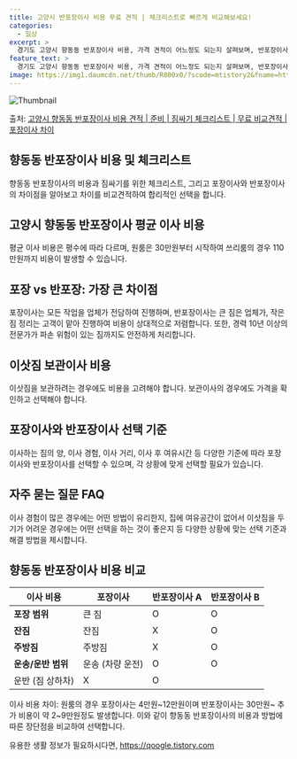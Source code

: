 ```yaml
---
title: 고양시 반포장이사 비용 무료 견적 | 체크리스트로 빠르게 비교해보세요!
categories:
  - 일상
excerpt: >
  경기도 고양시 향동동 반포장이사 비용, 가격 견적이 어느정도 되는지 살펴보며, 반포장이사를 준비함에 있어 짐싸기 준비 체크리스트가 무엇인지 보겠습니다. 마지막으로 포장이사와 차이점을 통해 무료 비교견적으로 어떤 것이 더 합리적인 선택인지 공유 드립니다.고양시 향동동 포장이사 견적 샘플 보기 👈 클릭고양시 향동동 포장이사 가격 살펴보기 👈 클릭고양시 향동동 반포장이사 평균 이사 비용평수고양시 향동동 평균 이사 비용원룸 이사9평 이하 (1톤)30만원~투룸/쓰리룸 이사16평 ~ 20평 (2.5톤)80만원~쓰리룸 이사21평 (5톤) ~110만원~우리집 무료 이사견적 받기 👈 클릭포장 vs 반포장: 가장 큰 차이점포장이사와 반포장이사의 가장 큰 차이점은 짐의 정리와 포장 작업을 누가 하는가에 있습니다.포장이..
feature_text: >
  경기도 고양시 향동동 반포장이사 비용, 가격 견적이 어느정도 되는지 살펴보며, 반포장이사를 준비함에 있어 짐싸기 준비 체크리스트가 무엇인지 보겠습니다. 마지막으로 포장이사와 차이점을 통해 무료 비교견적으로 어떤 것이 더 합리적인 선택인지 공유 드립니다.고양시 향동동 포장이사 견적 샘플 보기 👈 클릭고양시 향동동 포장이사 가격 살펴보기 👈 클릭고양시 향동동 반포장이사 평균 이사 비용평수고양시 향동동 평균 이사 비용원룸 이사9평 이하 (1톤)30만원~투룸/쓰리룸 이사16평 ~ 20평 (2.5톤)80만원~쓰리룸 이사21평 (5톤) ~110만원~우리집 무료 이사견적 받기 👈 클릭포장 vs 반포장: 가장 큰 차이점포장이사와 반포장이사의 가장 큰 차이점은 짐의 정리와 포장 작업을 누가 하는가에 있습니다.포장이..
image: https://img1.daumcdn.net/thumb/R800x0/?scode=mtistory2&fname=https%3A%2F%2Fblog.kakaocdn.net%2Fdn%2FCWWnj%2FbtsHcpDwz2h%2FUCfqUUOsdQDjMDBznJ8qD1%2Fimg.webp
---
```


![Thumbnail](https://img1.daumcdn.net/thumb/R800x0/?scode=mtistory2&fname=https%3A%2F%2Fblog.kakaocdn.net%2Fdn%2FCWWnj%2FbtsHcpDwz2h%2FUCfqUUOsdQDjMDBznJ8qD1%2Fimg.webp)

<p>출처: <a href="https://qoogle.tistory.com/9001" rel="dofollow">고양시 향동동 반포장이사 비용 견적 | 준비 | 짐싸기 체크리스트 | 무료 비교견적 | 포장이사 차이</a> </p>

## 향동동 반포장이사 비용 및 체크리스트

향동동 반포장이사의 비용과 짐싸기를 위한 체크리스트, 그리고 포장이사와 반포장이사의 차이점을 알아보고 차이를 비교견적하여 합리적인 선택을
합니다.

## 고양시 향동동 반포장이사 평균 이사 비용

평균 이사 비용은 평수에 따라 다르며, 원룸은 30만원부터 시작하여 쓰리룸의 경우 110만원까지 비용이 발생할 수 있습니다.

## 포장 vs 반포장: 가장 큰 차이점

포장이사는 모든 작업을 업체가 전담하여 진행하며, 반포장이사는 큰 짐은 업체가, 작은 짐 정리는 고객이 맡아 진행하여 비용이 상대적으로
저렴합니다. 또한, 경력 10년 이상의 전문가가 파손 위험이 있는 짐까지도 안전하게 처리합니다.

## 이삿짐 보관이사 비용

이삿짐을 보관하려는 경우에도 비용을 고려해야 합니다. 보관이사의 경우에도 가격을 확인하고 선택해야 합니다.

## 포장이사와 반포장이사 선택 기준

이사하는 짐의 양, 이사 경험, 이사 거리, 이사 후 여유시간 등 다양한 기준에 따라 포장이사와 반포장이사를 선택할 수 있으며, 각 상황에
맞게 선택할 필요가 있습니다.

## 자주 묻는 질문 FAQ

이사 경험이 많은 경우에는 어떤 방법이 유리한지, 집에 여유공간이 없어서 이삿짐을 두기가 어려운 경우에는 어떤 선택을 하는 것이 좋은지 등
다양한 상황에 맞는 선택 기준과 해결 방법을 제시합니다.

## 향동동 반포장이사 비용 비교

**이사 비용** | **포장이사** | **반포장이사 A** | **반포장이사 B**  
---|---|---|---  
**포장 범위** | 큰 짐 | O | O  
**잔짐** | 잔짐 | X | O  
**주방짐** | 주방짐 | X | O  
**운송/운반 범위** | 운송 (차량 운전) | O | O  
| 운반 (짐 상하차) | X | O  
  
이사 비용 차이: 원룸의 경우 포장이사는 4만원~12만원이며 반포장이사는 30만원~ 추가 비용이 약 2~9만원정도 발생합니다. 이와 같이
향동동 반포장이사의 비용과 방법에 따른 장단점을 비교하여 선택합니다.



 

유용한 생활 정보가 필요하시다면, <a href="https://qoogle.tistory.com" rel="dofollow">https://qoogle.tistory.com</a>


